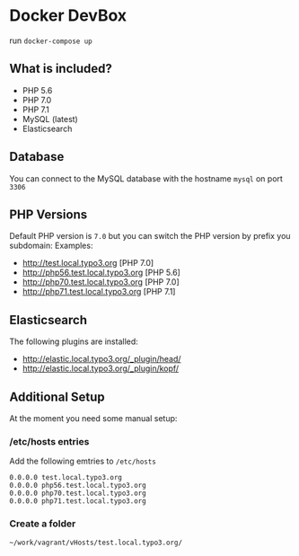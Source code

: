 # Docker DevBox

run `docker-compose up`

## What is included?
- PHP 5.6
- PHP 7.0
- PHP 7.1
- MySQL (latest)
- Elasticsearch

## Database
You can connect to the MySQL database with the hostname `mysql` on port `3306`

## PHP Versions
Default PHP version is `7.0` but you can switch the PHP version by prefix you subdomain:
Examples:
- http://test.local.typo3.org [PHP 7.0]
- http://php56.test.local.typo3.org [PHP 5.6]
- http://php70.test.local.typo3.org [PHP 7.0]
- http://php71.test.local.typo3.org [PHP 7.1]

## Elasticsearch
The following plugins are installed:
- http://elastic.local.typo3.org/_plugin/head/
- http://elastic.local.typo3.org/_plugin/kopf/

## Additional Setup
At the moment you need some manual setup:

### /etc/hosts entries

Add the following emtries to `/etc/hosts`

```
0.0.0.0 test.local.typo3.org
0.0.0.0 php56.test.local.typo3.org
0.0.0.0 php70.test.local.typo3.org
0.0.0.0 php71.test.local.typo3.org
```

### Create a folder
`~/work/vagrant/vHosts/test.local.typo3.org/`
